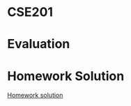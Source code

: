 

# CSE201

# Evaluation

# Homework Solution

[Homework solution](https://github.com/bxinformations/BX-information/tree/main/CS/CSE201)